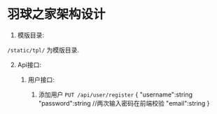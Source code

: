 羽球之家架构设计
===============

1. 模版目录:

`/static/tpl/` 为模版目录.

2. Api接口:

	1. 用户接口:

		1. 添加用户
			`PUT /api/user/register`
			{
				"username":string
				"password":string  //两次输入密码在前端校验
				"email":string
			}




　　